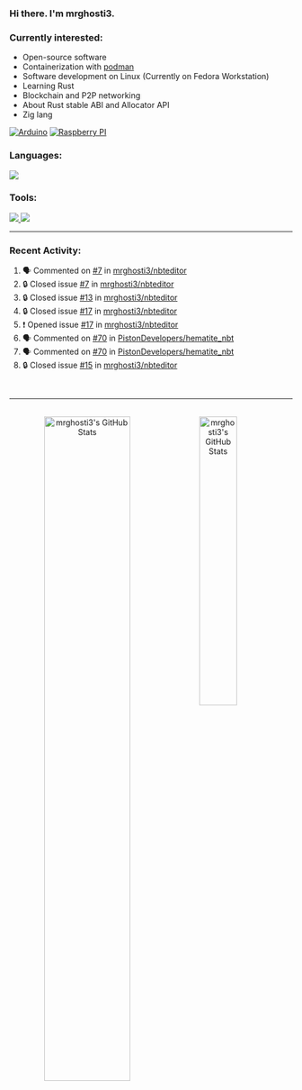 ### Hi there. I'm mrghosti3.

### Currently interested:

- Open-source software
- Containerization with [podman](https://podman.io/)
- Software development on Linux (Currently on Fedora Workstation)
- Learning Rust
- Blockchain and P2P networking
- About Rust stable ABI and Allocator API
- Zig lang

[![Arduino](https://skillicons.dev/icons?i=arduino)](https://www.arduino.cc/)
[![Raspberry PI](https://skillicons.dev/icons?i=raspberrypi)](https://www.raspberrypi.com/)

### Languages:

<a href="https://github.com/tandpfun/skill-icons">
    <img src="https://skillicons.dev/icons?i=c,rust,py,java,lua,vue,js,scss">
</a>

### Tools:

<a href="https://github.com/tandpfun/skill-icons">
    <img src="https://skillicons.dev/icons?theme=light&i=linux,github,gitlab,bash">
    <img src="https://skillicons.dev/icons?i=git,neovim,androidstudio,godot,blender,octave">
</a>

---

### Recent Activity:

<!--START_SECTION:activity-->
1. 🗣 Commented on [#7](https://github.com/mrghosti3/nbteditor/issues/7#issuecomment-2142995668) in [mrghosti3/nbteditor](https://github.com/mrghosti3/nbteditor)
2. 🔒 Closed issue [#7](https://github.com/mrghosti3/nbteditor/issues/7) in [mrghosti3/nbteditor](https://github.com/mrghosti3/nbteditor)
3. 🔒 Closed issue [#13](https://github.com/mrghosti3/nbteditor/issues/13) in [mrghosti3/nbteditor](https://github.com/mrghosti3/nbteditor)
4. 🔒 Closed issue [#17](https://github.com/mrghosti3/nbteditor/issues/17) in [mrghosti3/nbteditor](https://github.com/mrghosti3/nbteditor)
5. ❗ Opened issue [#17](https://github.com/mrghosti3/nbteditor/issues/17) in [mrghosti3/nbteditor](https://github.com/mrghosti3/nbteditor)
6. 🗣 Commented on [#70](https://github.com/PistonDevelopers/hematite_nbt/issues/70#issuecomment-2136205549) in [PistonDevelopers/hematite_nbt](https://github.com/PistonDevelopers/hematite_nbt)
7. 🗣 Commented on [#70](https://github.com/PistonDevelopers/hematite_nbt/issues/70#issuecomment-2136193359) in [PistonDevelopers/hematite_nbt](https://github.com/PistonDevelopers/hematite_nbt)
8. 🔒 Closed issue [#15](https://github.com/mrghosti3/nbteditor/issues/15) in [mrghosti3/nbteditor](https://github.com/mrghosti3/nbteditor)
<!--END_SECTION:activity-->

<br />

---

<br />

<div align="center">
    <a href="#x">
        <img
            align="left"
            width="55%"
            alt="mrghosti3's GitHub Stats"
            src="https://github-readme-stats.vercel.app/api?username=mrghosti3&show_icons=true&theme=tokyonight&count_private=true&bg_color=3A5D37&text_color=FAC860&icon_color=E75A7C"
        />
    </a>
    <a href="#x">
        <img
            align="left"
            width="36.25%"
            alt="mrghosti3's GitHub Stats"
            src="https://github-readme-stats.vercel.app/api/top-langs/?username=mrghosti3&layout=compact&theme=tokyonight&langs_count=8&bg_color=2B4D28&text_color=FAC860"
        />
    </a>
</div>
